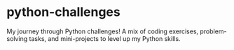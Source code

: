 # python-challenges
My journey through Python challenges! A mix of coding exercises, problem-solving tasks, and mini-projects to level up my Python skills.
